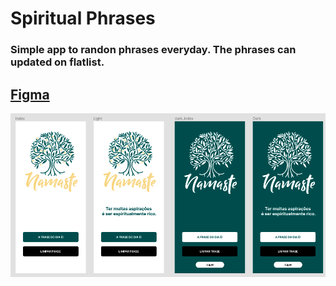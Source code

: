 
# Spiritual Phrases

### Simple app to randon phrases everyday. The phrases can updated on flatlist.

## [Figma](https://www.figma.com/file/3VZom8TRfXLrIuRg4DCsXq/app-spiritual-phrases?node-id=0%3A1)
![View](app-view-phrases.png)
